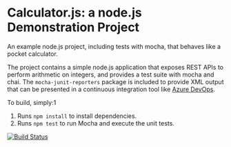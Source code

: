 Calculator.js: a node.js Demonstration Project
==============================================
An example node.js project, including tests with mocha, that behaves like
a pocket calculator.

The project contains a simple node.js application that exposes REST APIs
to perform arithmetic on integers, and provides a test suite with mocha
and chai.  The `mocha-junit-reporters` package is included to provide XML
output that can be presented in a continuous integration tool like
[Azure DevOps](https://azure.com/devops).

To build, simply:1

1. Runs `npm install` to install dependencies.
2. Runs `npm test` to run Mocha and execute the unit tests.

[![Build Status](https://dev.azure.com/az400ming/Enabling%20Continuous%20Integration%20with%20Azure%20Pipelines/_apis/build/status/ming-1000033x.calculator?branchName=master)](https://dev.azure.com/az400ming/Enabling%20Continuous%20Integration%20with%20Azure%20Pipelines/_build/latest?definitionId=8&branchName=master)
